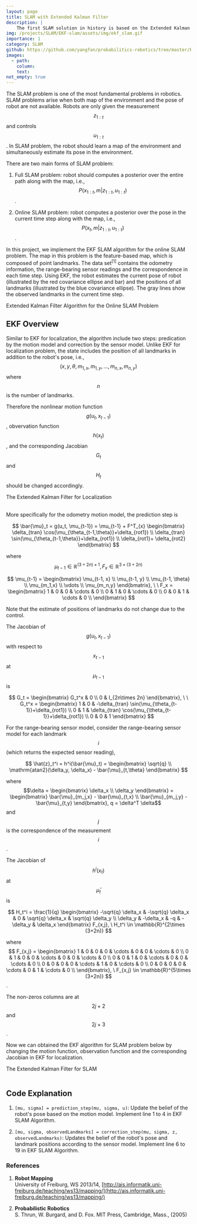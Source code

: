 ```yaml
---
layout: page
title: SLAM with Extended Kalman Filter 
description: |
    The first SLAM solution in history is based on the Extended Kalman Filter. This project implements an EKF SLAM system. Given the sensor readings and odometry information, the robot computes a feature-based map while simultaneously localizing itself.
img: /projects/SLAM/EKF-slam/assets/img/ekf_slam.gif
importance: 1
category: SLAM
github: https://github.com/yangfan/probabilitics-robotics/tree/master/EKF_SLAM
images:
  - path: 
    column: 
    text: 
not_empty: true
---
```


The SLAM problem is one of the most fundamental problems in robotics. SLAM problems arise when both map of the environment and the pose of robot are not available. Robots are only given the measurement $$z_{1:t}$$ and controls $$u_{1:t}$$. In SLAM problem, the robot should learn a map of the environment and simultaneously estimate its pose in the environment.

There are two main forms of SLAM problem:

1. Full SLAM problem: robot should computes a posterior over the entire path along with the map, i.e., 
   $$P(x_{1:t}, m|z_{1:t},u_{1:t})$$. 

2. Online SLAM problem: robot computes a posterior over the pose in the current time step along with the map, i.e., 
   $$P(x_t, m|z_{1:t},u_{1:t})$$.

In this project, we implement the EKF SLAM algorithm for the online SLAM problem. The map in this problem is the feature-based map, which is composed of point landmarks. The data set<sup>[1]</sup> contains the odometry information, the range-bearing sensor readings and the correspondence in each time step. Using EKF, the robot estimates the current pose of robot (illustrated by the red covariance ellipse and bar) and the positions of all landmarks (illustrated by the blue covariance ellipse). The gray lines show the observed landmarks in the current time step.
  <div class="row justify-content-center">
      <div class="col">
        <div class="w-50 mx-auto" style="background-color: white;">
            <img class="img-fluid" src="{{ 'projects/SLAM/EKF-slam/assets/img/ekf_slam.gif' | relative_url }}" alt=""/>
        </div>
      </div>
  </div>
  <div class="caption">
  Extended Kalman Filter Algorithm for the Online SLAM Problem
  </div>

## EKF Overview

Similar to EKF for localization, the algorithm include two steps: predication by the motion model and correction by the sensor model. Unlike EKF for localization problem, the state includes the position of all landmarks in addition to the robot's pose, i.e.,
$$
(x,y,\theta, m_{1,x}, m_{1,y}, ..., m_{n,x}, m_{n,y})
$$ where $$n$$ is the number of landmarks.

Therefore the nonlinear motion function $$g(u_t, x_{t-1})$$, obvervation function $$h(x_t)$$, and the corresponding Jacobian $$G_t$$ and $$H_t$$ should be changed accordingly.

<div class="row justify-content-center">
    <div class="col">
        <div class="w-50 mx-auto" style="background-color: white;">
            <img class="img-fluid" src="{{ 'projects/localization/EKF/assets/img/extended-kalman-filter.png' | relative_url }}" alt=""/>
        </div>
    </div>
</div>
<div class="caption">
The Extended Kalman Filter for Localization
</div>
<br/>

More specifically for the odometry motion model, the prediction step is

$$
\bar{\mu}_t = g(u_t, \mu_{t-1})  = \mu_{t-1} + F^T_{x}
    \begin{bmatrix}
        \delta_{tran} \cos(\mu_{\theta_{t-1,\theta}}+\delta_{rot1}) \\
        \delta_{tran} \sin(\mu_{\theta_{t-1,\theta}}+\delta_{rot1})  \\
        \delta_{rot1}+ \delta_{rot2} 
    \end{bmatrix}
$$

where $$\mu_{t-1}\in \mathbb{R}^{(3+2n)\times 1}, F_x \in \mathbb{R}^{3\times (3+2n)}$$

$$
\mu_{t-1} = 
    \begin{bmatrix}
    \mu_{t-1, x} \\
    \mu_{t-1, y} \\
    \mu_{t-1, \theta} \\
    \mu_{m_1,x} \\
    \vdots \\
    \mu_{m_n,y}
    \end{bmatrix},
     \ \ F_x = 
    \begin{bmatrix}
    1 & 0 & 0 & \cdots & 0 \\
    0 & 1 & 0 & \cdots & 0 \\
    0 & 0 & 1 & \cdots & 0 \\
    \end{bmatrix}
$$

Note that the estimate of positions of landmarks do not change due to the control.

The Jacobian of $$g(u_t, x_{t-1})$$ with respect to $$x_{t-1}$$ at $$\mu_{t-1}$$ is 

$$
G_t = 
\begin{bmatrix}
G_t^x & 0 \\
0 & I_{2n\times 2n}
\end{bmatrix}, \ \
G_t^x = 
\begin{bmatrix}
    1 & 0 & -\delta_{tran} \sin(\mu_{\theta_{t-1}}+\delta_{rot1}) \\
    0 & 1 & \delta_{tran} \cos(\mu_{\theta_{t-1}}+\delta_{rot1})  \\
    0 & 0 & 1 
\end{bmatrix}
$$

For the range-bearing sensor model, consider the range-bearing sensor model for each landmark $$i$$ (which returns the expected sensor reading),

$$
\hat{z}_t^i = h^i(\bar{\mu}_t) = 
\begin{bmatrix}
\sqrt{q} \\
\mathrm{atan2}(\delta_y, \delta_x) - \bar{\mu}_{t,\theta}
\end{bmatrix}
$$

where 
$$\delta = 
\begin{bmatrix}
    \delta_x \\
    \delta_y
\end{bmatrix} = 
\begin{bmatrix}
\bar{\mu}_{m_j,x} - \bar{\mu}_{t,x} \\
\bar{\mu}_{m_j,y} - \bar{\mu}_{t,y} 
\end{bmatrix},
q = \delta^T \delta$$
and $$j$$ is the correspondence of the measurement $$i$$.

The Jacobian of $$h^i(x_t)$$ at $$\bar{\mu}_t$$ is 

$$
H_t^i = \frac{1}{q} 
\begin{bmatrix}
-\sqrt{q} \delta_x & -\sqrt{q} \delta_x & 0 & \sqrt{q} \delta_x & \sqrt{q} \delta_y \\
\delta_y & -\delta_x & -q & -\delta_y & \delta_x
\end{bmatrix}
F_{x,j}, \  
H_t^i \in \mathbb{R}^{2\times (3+2n)}
$$

where
$$
F_{x,j} = 
\begin{bmatrix}
1 & 0 & 0 & 0 & \cdots & 0 & 0 & \cdots & 0 \\
0 & 1 & 0 & 0 & \cdots & 0 & 0 & \cdots & 0 \\
0 & 0 & 1 & 0 & \cdots & 0 & 0 & \cdots & 0 \\
0 & 0 & 0 & 0 & \cdots & 1 & 0 & \cdots & 0 \\
0 & 0 & 0 & 0 & \cdots & 0 & 1 & \cdots & 0 \\
\end{bmatrix}, \
F_{x,j} \in \mathbb{R}^{5\times (3+2n)}
$$. 

The non-zeros columns are at $$2j+2$$ and $$2j+3$$.

Now we can obtained the EKF algorithm for SLAM problem below by changing the motion function, observation function and the corresponding Jacobian in EKF for localization.

<div class="row justify-content-center">
    <div class="col">
        <div class="w-75 mx-auto" style="background-color: white;">
            <img class="img-fluid" src="{{ 'projects/SLAM/EKF-slam/assets/img/EKF-slam.png' | relative_url }}" alt=""/>
        </div>
    </div>
</div>
<div class="caption">
The Extended Kalman Filter for SLAM
</div>
<br/>

## Code Explanation

1. `[mu, sigma] = prediction_step(mu, sigma, u)`: Update the belief of the robot's pose based on the motion model. Implement line 1 to 4 in EKF SLAM Algorithm.

2. `[mu, sigma, observedLandmarks] = correction_step(mu, sigma, z, observedLandmarks)`: Updates the belief of the robot's pose and landmark positions according to the sensor model. Implement line 6 to 19 in EKF SLAM Algorithm.

### References

1. **Robot Mapping**  
   University of Freiburg, WS 2013/14, [http://ais.informatik.uni-freiburg.de/teaching/ws13/mapping/](http://ais.informatik.uni-freiburg.de/teaching/ws13/mapping/)

2. **Probabilistic Robotics**  
   S. Thrun, W. Burgard, and D. Fox. MIT Press, Cambridge, Mass., (2005)